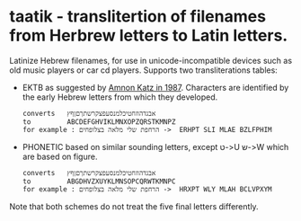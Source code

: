 taatik - translitertion of filenames from Herbrew letters to Latin letters.
===========================================================================

Latinize Hebrew filenames, for use in unicode-incompatible devices
such as old music players or car cd players. Supports two transliterations 
tables:

*   EKTB as suggested by [Amnon Katz in 1987][AK]. 
    Characters are identified by the early Hebrew letters from which they developed.

        converts   אבגדהוזחטיכלמנסעפצקרשתךםןףץ
        to         ABCDEFGHVIKLMNXOPZQRSTKMNPZ
        for example : הרחפת שלי מלאה בצלופחים ->  ERHPT SLI MLAE BZLFPHIM

*   PHONETIC 
    based on similar sounding letters, except ט->U ש->W which are based on figure.
    
        converts   אבגדהוזחטיכלמנסעפצקרשתךםןףץ
        to         ABGDHVZXUYKLMNSOPCQRWTKMNPC
        for example : הרחפת שלי מלאה בצלופחים ->  HRXPT WLY MLAH BCLVPXYM

Note that both schemes do not treat the five final letters differently.



[AK]:  dx.doi.org/10.1093/applin/9.3.306  "Article by Amnon Katz"
